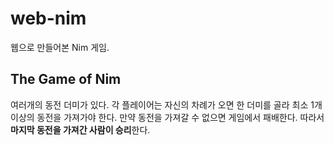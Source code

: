 # web-nim

웹으로 만들어본 Nim 게임.

## The Game of Nim

여러개의 동전 더미가 있다. 각 플레이어는 자신의 차례가 오면 한 더미를 골라 최소 1개 이상의 동전을 가져가야 한다. 만약 동전을 가져갈 수 없으면 게임에서 패배한다. 따라서 **마지막 동전을 가져간 사람이 승리**한다.

